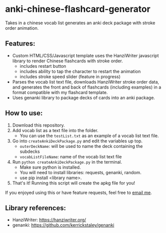 # anki-chinese-flashcard-generator

Takes in a chinese vocab list generates an anki deck package with stroke order animation.

## Features:

- Custom HTML/CSS/Javascript template uses the HanziWriter javascript library to render Chinese flashcards with stroke order.
  - includes restart button
  - includes ability to tap the character to restart the animation
  - includes stroke speed slider (feature in progress)
- Parses the vocab list text file, downloads HanziWriter stroke order data, and generates the front and back of flashcards (including examples) in a format compatible with my flashcard template.
- Uses genanki library to package decks of cards into an anki package.

## How to use:
1. Download this repository.
2. Add vocab list as a text file into the folder.
   - You can use the `testList.txt` as an example of a vocab list text file.
3. Go into `createAnkiDeckPackage.py` and edit the variables up top.
   - `outerDeckName`: will be used to name the deck containing the subdecks
   - `vocabListFileName`: name of the vocab list text file
4. Run `python createAnkiDeckPackage.py` in the terminal. 
   - Make sure python is installed.
   - You will need to install libraries: requests, genanki, random.
   - use pip install \<library name\>.
5. That's it! Running this script will create the apkg file for you!

If you enjoyed using this or have feature requests, feel free to [email me](mailto:kabirbatraa@gmail.com).

## Library references:
- HanziWriter: https://hanziwriter.org/
- genanki: https://github.com/kerrickstaley/genanki

